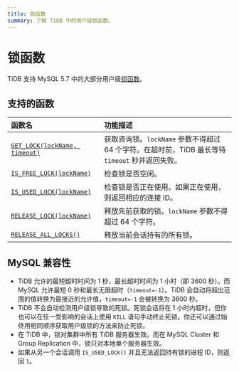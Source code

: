 ```yaml
---
title: 锁函数
summary: 了解 TiDB 中的用户级锁函数。
---
```


# 锁函数

TiDB 支持 MySQL 5.7 中的大部分用户级[锁函数](https://dev.mysql.com/doc/refman/8.0/en/locking-functions.html)。

## 支持的函数

| 函数名                                                                                                                 | 功能描述                                                           |
|:---------------------------------------------------------------------------------------------------------------------|:----------------------------------------------------------------------|
| [`GET_LOCK(lockName, timeout)`](https://dev.mysql.com/doc/refman/8.0/en/locking-functions.html#function_get-lock)    | 获取咨询锁。`lockName` 参数不得超过 64 个字符。在超时前，TiDB 最长等待 `timeout` 秒并返回失败。        |
| [`IS_FREE_LOCK(lockName)`](https://dev.mysql.com/doc/refman/8.0/en/locking-functions.html#function_is-free-lock) | 检查锁是否空闲。 |
| [`IS_USED_LOCK(lockName)`](https://dev.mysql.com/doc/refman/8.0/en/locking-functions.html#function_is-used-lock) | 检查锁是否正在使用。如果正在使用，则返回相应的连接 ID。 |
| [`RELEASE_LOCK(lockName)`](https://dev.mysql.com/doc/refman/8.0/en/locking-functions.html#function_release-lock)     | 释放先前获取的锁。`lockName` 参数不得超过 64 个字符。  |
| [`RELEASE_ALL_LOCKS()`](https://dev.mysql.com/doc/refman/8.0/en/locking-functions.html#function_release-all-locks)   | 释放当前会话持有的所有锁。                       |

## MySQL 兼容性

* TiDB 允许的最短超时时间为 1 秒，最长超时时间为 1 小时（即 3600 秒）。而 MySQL 允许最短 0 秒和最长无限超时（`timeout=-1`）。TiDB 会自动将超出范围的值转换为最接近的允许值，`timeout=-1` 会被转换为 3600 秒。
* TiDB 不会自动检测用户级锁导致的死锁。死锁会话将在 1 小时内超时，但你也可以在任一受影响的会话上使用 `KILL` 语句手动终止死锁。你还可以通过始终用相同顺序获取用户级锁的方法来防止死锁。
* 在 TiDB 中，锁对集群中所有 TiDB 服务器生效。而在 MySQL Cluster 和 Group Replication 中，锁只对本地单个服务器生效。
* 如果从另一个会话调用 `IS_USED_LOCK()` 并且无法返回持有锁的进程 ID，则返回 `1`。
